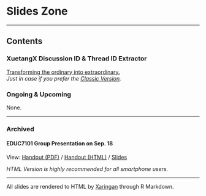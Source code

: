 # Slides Zone

---

## Contents

### XuetangX Discussion ID & Thread ID Extractor
[Transforming the ordinary into extraordinary.](./XTXExtractor/Extractor.html)  
*Just in case if you prefer the [Classic Version](./XTXExtractor/ExtractorV1.html).*  

### Ongoing & Upcoming

None.

---

### Archived
#### EDUC7101 Group Presentation on Sep. 18
View: [Handout (PDF)](EDUC7101P-0918.pdf) / [Handout (HTML)](EDUC7101H-0918.html) / [Slides](EDUC7101S-0918.html)

*HTML Version is highly recommended for all smartphone users.*

---

All slides are rendered to HTML by [Xaringan](https://github.com/yihui/xaringan) through R Markdown.
